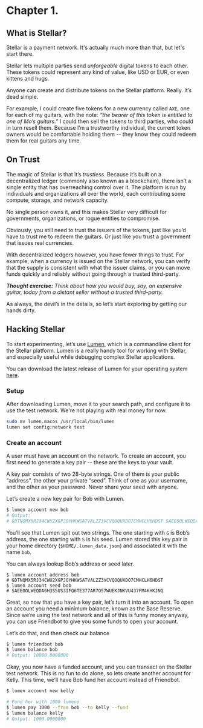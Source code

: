 # Chapter 1.

## What is Stellar?

Stellar is a payment network. It's actually much more than that, but let's start there.

Stellar lets multiple parties send *unforgeable* digital tokens to each other. These tokens could
represent any kind of value, like USD or EUR, or even kittens and hugs.

Anyone can create and distribute tokens on the Stellar platform. Really. It’s dead simple.

For example, I could create five tokens for a new currency called `AXE`, one for each of my guitars,
with the note: *“the bearer of this token is entitled to one of Mo’s guitars.”* I could then sell 
the tokens to third parties, who could in turn resell them. Because I’m a trustworthy individual,
the current token owners would be comfortable holding them -- they know they could redeem
them for real guitars any time.


## On Trust

The magic of Stellar is that it’s *trustless*. Because it’s built on a decentralized ledger (commonly
also known as a blockchain), there isn’t a single entity that has overreaching control over it. The
platform is run by individuals and organizations all over the world, each contributing some compute,
storage, and network capacity.

No single person owns it, and this makes Stellar very difficult for governments, organizations, or
rogue entities to compromise.

Obviously, you still need to trust the issuers of the tokens, just like you’d have to trust me to
redeem the guitars. Or just like you trust a government that issues real currencies.

With decentralized ledgers however, you have fewer things to trust. For example, when a currency is
issued on the Stellar network, you can verify that the supply is consistent with what the issuer claims,
or you can move funds quickly and reliably without going through a trusted third-party.

***Thought
exercise:*** *Think about how you would buy, say, an expensive guitar, today from a distant seller without
a trusted third-party.*

As always, the devil’s in the details, so let’s start exploring by getting our hands dirty.

## Hacking Stellar

To start experimenting, let’s use [Lumen](http://github.com/0xfe/lumen), which is a commandline client for
the Stellar platform. Lumen is a really handy tool for working with Stellar, and especially useful while
debugging complex Stellar applications.

You can download the latest release of Lumen for your operating system [here](https://github.com/0xfe/lumen/releases).

### Setup

After downloading Lumen, move it to your search path, and configure it to use the test network. We're not
playing with real money for now.

```sh
sudo mv lumen.macos /usr/local/bin/lumen
lumen set config:network test
```

### Create an account
A user must have an account on the network. To create an account, you first need to generate a key pair -- these
are the keys to your vault.

A key pair consists of two 28-byte strings. One of them is your public “address”, the other your private “seed”.
Think of one as your username, and the other as your password. Never share your seed with anyone.

Let’s create a new key pair for Bob with Lumen.

```sh
$ lumen account new bob
# Output:
# GDTNQMX5RJ34CWU2XGPJOYHKWSATVALZZ3VCVQOQUXDO7CMHCLH6HDST SAEEOOLWEQDA6H3S5US3IFQ6TE377AR7OS7WUEKJNKVU437FM4KHKJNQ
```

You’ll see that Lumen spit out two strings. The one starting with `G` is Bob’s address, the one starting with `S`
is his seed. Lumen stored this key pair in your home directory (`$HOME/.lumen_data.json`) and associated it with
the name `bob`.

You can always lookup Bob’s address or seed later.

```
$ lumen account address bob
# GDTNQMX5RJ34CWU2XGPJOYHKWSATVALZZ3VCVQOQUXDO7CMHCLH6HDST
$ lumen account seed bob
# SAEEOOLWEQDA6H3S5US3IFQ6TE377AR7OS7WUEKJNKVU437FM4KHKJNQ

```

Great, so now that you have a key pair, let’s turn it into an account. To open an account you need a minimum balance,
known as the Base Reserve. Since we’re using the test network and all of this is funny money anyway, you can use
Friendbot to give you some funds to open your account.

Let’s do that, and then check our balance

```sh
$ lumen friendbot bob
$ lumen balance bob
# Output: 10000.0000000
```

Okay, you now have a funded account, and you can transact on the Stellar test network. This is no fun to do alone, so
lets create another account for Kelly. This time, we’ll have Bob fund her account instead of Friendbot.

```sh
$ lumen account new kelly

# Fund her with 1000 lumens
$ lumen pay 1000 --from bob --to kelly --fund
$ lumen balance kelly
# Output: 1000.0000000
```
